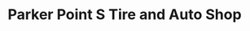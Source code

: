 ---
title: "Parker Point S Tire and Auto Shop"
url: /parker/parker-point-s-tire-and-auto-shop/
shop: car repair
---